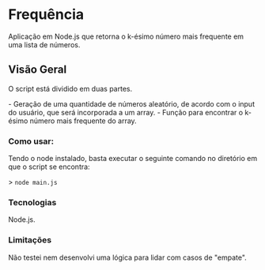 # Frequência
<p>Aplicação em Node.js que retorna o k-ésimo número mais frequente em uma lista de números.</p>

## Visão Geral
<p>O script está dividido em duas partes.</p>
- Geração de uma quantidade de números aleatório, de acordo com o input do usuário, que será incorporada a um array.
- Função para encontrar o k-ésimo número mais frequente do array.

### Como usar:
<p>Tendo o node instalado, basta executar o seguinte comando no diretório em que o script se encontra:</p>
> <code>node main.js</code>

### Tecnologias
<p>Node.js.</p>

### Limitações
<p>Não testei nem desenvolvi uma lógica para lidar com casos de "empate".</p>
